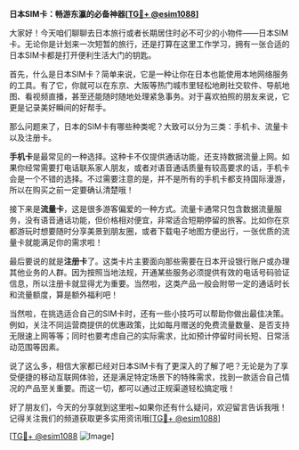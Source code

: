 **日本SIM卡：畅游东瀛的必备神器[[TG💪+ @esim1088](https://t.me/s/esim1088)]**

大家好！今天咱们聊聊去日本旅行或者长期居住时必不可少的小物件——日本SIM卡。无论你是计划来一次短暂的旅行，还是打算在这里工作学习，拥有一张合适的日本SIM卡都是打开便利生活大门的钥匙。

首先，什么是日本SIM卡？简单来说，它是一种让你在日本也能使用本地网络服务的工具。有了它，你就可以在东京、大阪等热门城市里轻松地刷社交软件、导航地图、看视频直播，甚至还能随时随地处理紧急事务。对于喜欢拍照的朋友来说，它更是记录美好瞬间的好帮手。

那么问题来了，日本的SIM卡有哪些种类呢？大致可以分为三类：手机卡、流量卡以及注册卡。

**手机卡**是最常见的一种选择。这种卡不仅提供通话功能，还支持数据流量上网。如果你经常需要打电话联系家人朋友，或者对语音通话质量有较高要求的话，手机卡会是一个不错的选择。不过需要注意的是，并不是所有的手机卡都支持国际漫游，所以在购买之前一定要确认清楚哦！

接下来是**流量卡**，这是很多游客偏爱的一种方式。流量卡通常只包含数据流量服务，没有语音通话功能，但价格相对便宜，非常适合短期停留的旅客。比如你在京都游玩时想要随时分享美景到朋友圈，或者下载电子地图方便出行，一张优质的流量卡就能满足你的需求啦！

最后要说的就是**注册卡**了。这类卡片主要面向那些需要在日本开设银行账户或办理其他业务的人群。因为按照当地法规，开通某些服务必须提供有效的电话号码验证信息，所以注册卡就显得尤为重要。当然啦，这类产品一般会附带一定的通话时长和流量额度，算是额外福利吧！

当然啦，在挑选适合自己的SIM卡时，还有一些小技巧可以帮助你做出最佳决策。例如，关注不同运营商提供的优惠政策，比如每月赠送的免费流量数量、是否支持无限速上网等等；同时也要考虑自己的实际需求，比如预计停留时间长短、日常活动范围等因素。

说了这么多，相信大家都已经对日本SIM卡有了更深入的了解了吧？无论是为了享受便捷的移动互联网体验，还是满足特定场景下的特殊需求，找到一款适合自己情况的产品至关重要。而这一切，都可以通过正规渠道轻松搞定哦！

好了朋友们，今天的分享就到这里啦~如果你还有什么疑问，欢迎留言告诉我哦！记得关注我们的频道获取更多实用资讯哦[[TG💪+ @esim1088](https://t.me/s/esim1088)] 

[[TG💪+ @esim1088](https://t.me/s/esim1088) ![Image](https://i.postimg.cc/4NQfJmqS/Snipaste-2025-05-13-00-14-12.png)]
